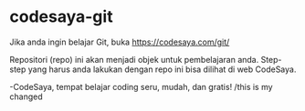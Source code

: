# codesaya-git

Jika anda ingin belajar Git, buka https://codesaya.com/git/

Repositori (repo) ini akan menjadi objek untuk pembelajaran anda. Step-step yang harus anda lakukan dengan repo ini bisa dilihat di web CodeSaya.

-CodeSaya, tempat belajar coding seru, mudah, dan gratis!
/this is my changed
